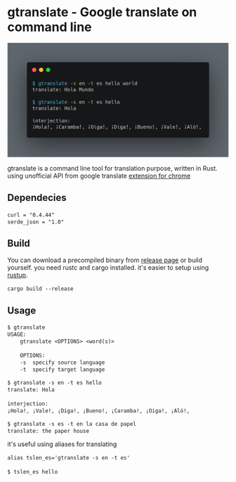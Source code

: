 gtranslate - Google translate on command line
===========

![alt text](gtranslate-in-action.png "gtranslate on action")

gtranslate is a command line tool for translation purpose, written in Rust. using unofficial API from google translate [extension for chrome](https://chrome.google.com/webstore/detail/google-translate/aapbdbdomjkkjkaonfhkkikfgjllcleb?hl=en)

Dependecies
----------------
```
curl = "0.4.44"
serde_json = "1.0"
```
Build
-------
You can download a precompiled binary from [release page](https://github.com/sabitm/gtranslate/releases) or build yourself. you need rustc and cargo installed. it's easier to setup using [rustup](https://rustup.rs/).
```
cargo build --release
```

Usage
--------
```
$ gtranslate
USAGE:
	gtranslate <OPTIONS> <word(s)>

	OPTIONS:
	-s	specify source language
	-t	specify target language
```
```
$ gtranslate -s en -t es hello
translate: Hola

interjection:
¡Hola!, ¡Vale!, ¡Diga!, ¡Bueno!, ¡Caramba!, ¡Oiga!, ¡Aló!,
```
```
$ gtranslate -s es -t en la casa de papel
translate: the paper house
```
it's useful using aliases for translating
```
alias tslen_es='gtranslate -s en -t es'

$ tslen_es hello
```
